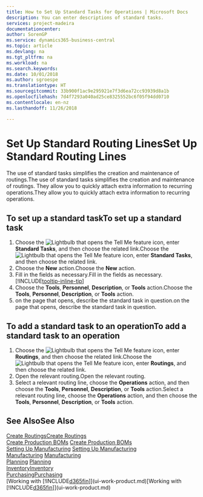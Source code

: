 ```yaml
---
title: How to Set Up Standard Tasks for Operations | Microsoft Docs
description: You can enter descriptions of standard tasks.
services: project-madeira
documentationcenter: 
author: SorenGP
ms.service: dynamics365-business-central
ms.topic: article
ms.devlang: na
ms.tgt_pltfrm: na
ms.workload: na
ms.search.keywords: 
ms.date: 10/01/2018
ms.author: sgroespe
ms.translationtype: HT
ms.sourcegitcommit: 33b900f1ac9e295921e7f3d6ea72cc93939d8a1b
ms.openlocfilehash: 7d4f7293a040ad25ce8325552bc6f05f94dd0710
ms.contentlocale: en-nz
ms.lasthandoff: 11/26/2018

---
```

# <a name="set-up-standard-routing-lines"></a><span data-ttu-id="f70d1-103">Set Up Standard Routing Lines</span><span class="sxs-lookup"><span data-stu-id="f70d1-103">Set Up Standard Routing Lines</span></span>
<span data-ttu-id="f70d1-104">The use of standard tasks simplifies the creation and maintenance of routings.</span><span class="sxs-lookup"><span data-stu-id="f70d1-104">The use of standard tasks simplifies the creation and maintenance of routings.</span></span> <span data-ttu-id="f70d1-105">They allow you to quickly attach extra information to recurring operations.</span><span class="sxs-lookup"><span data-stu-id="f70d1-105">They allow you to quickly attach extra information to recurring operations.</span></span>

## <a name="to-set-up-a-standard-task"></a><span data-ttu-id="f70d1-106">To set up a standard task</span><span class="sxs-lookup"><span data-stu-id="f70d1-106">To set up a standard task</span></span>
1. <span data-ttu-id="f70d1-107">Choose the ![Lightbulb that opens the Tell Me feature](media/ui-search/search_small.png "Tell me what you want to do") icon, enter **Standard Tasks**, and then choose the related link.</span><span class="sxs-lookup"><span data-stu-id="f70d1-107">Choose the ![Lightbulb that opens the Tell Me feature](media/ui-search/search_small.png "Tell me what you want to do") icon, enter **Standard Tasks**, and then choose the related link.</span></span>
2. <span data-ttu-id="f70d1-108">Choose the **New** action.</span><span class="sxs-lookup"><span data-stu-id="f70d1-108">Choose the **New** action.</span></span>
3. <span data-ttu-id="f70d1-109">Fill in the fields as necessary.</span><span class="sxs-lookup"><span data-stu-id="f70d1-109">Fill in the fields as necessary.</span></span> [!INCLUDE[tooltip-inline-tip](includes/tooltip-inline-tip_md.md)]
4. <span data-ttu-id="f70d1-110">Choose the **Tools**, **Personnel**, **Description**, or **Tools** action.</span><span class="sxs-lookup"><span data-stu-id="f70d1-110">Choose the **Tools**, **Personnel**, **Description**, or **Tools** action.</span></span>
5. <span data-ttu-id="f70d1-111">on the page that opens, describe the standard task in question.</span><span class="sxs-lookup"><span data-stu-id="f70d1-111">on the page that opens, describe the standard task in question.</span></span>

## <a name="to-add-a-standard-task-to-an-operation"></a><span data-ttu-id="f70d1-112">To add a standard task to an operation</span><span class="sxs-lookup"><span data-stu-id="f70d1-112">To add a standard task to an operation</span></span>
1. <span data-ttu-id="f70d1-113">Choose the ![Lightbulb that opens the Tell Me feature](media/ui-search/search_small.png "Tell me what you want to do") icon, enter **Routings**, and then choose the related link.</span><span class="sxs-lookup"><span data-stu-id="f70d1-113">Choose the ![Lightbulb that opens the Tell Me feature](media/ui-search/search_small.png "Tell me what you want to do") icon, enter **Routings**, and then choose the related link.</span></span>
2. <span data-ttu-id="f70d1-114">Open the relevant routing.</span><span class="sxs-lookup"><span data-stu-id="f70d1-114">Open the relevant routing.</span></span>
3. <span data-ttu-id="f70d1-115">Select a relevant routing line, choose the **Operations** action, and then choose the **Tools**, **Personnel**, **Description**, or **Tools** action.</span><span class="sxs-lookup"><span data-stu-id="f70d1-115">Select a relevant routing line, choose the **Operations** action, and then choose the **Tools**, **Personnel**, **Description**, or **Tools** action.</span></span>

## <a name="see-also"></a><span data-ttu-id="f70d1-116">See Also</span><span class="sxs-lookup"><span data-stu-id="f70d1-116">See Also</span></span>  
[<span data-ttu-id="f70d1-117">Create Routings</span><span class="sxs-lookup"><span data-stu-id="f70d1-117">Create Routings</span></span>](production-how-to-create-routings.md)  
<span data-ttu-id="f70d1-118">[Create Production BOMs](production-how-to-create-production-boms.md)   </span><span class="sxs-lookup"><span data-stu-id="f70d1-118">[Create Production BOMs](production-how-to-create-production-boms.md)   </span></span>  
<span data-ttu-id="f70d1-119">[Setting Up Manufacturing](production-configure-production-processes.md) </span><span class="sxs-lookup"><span data-stu-id="f70d1-119">[Setting Up Manufacturing](production-configure-production-processes.md) </span></span>  
<span data-ttu-id="f70d1-120">[Manufacturing](production-manage-manufacturing.md)  </span><span class="sxs-lookup"><span data-stu-id="f70d1-120">[Manufacturing](production-manage-manufacturing.md)  </span></span>  
<span data-ttu-id="f70d1-121">[Planning](production-planning.md) </span><span class="sxs-lookup"><span data-stu-id="f70d1-121">[Planning](production-planning.md) </span></span>  
[<span data-ttu-id="f70d1-122">Inventory</span><span class="sxs-lookup"><span data-stu-id="f70d1-122">Inventory</span></span>](inventory-manage-inventory.md)  
[<span data-ttu-id="f70d1-123">Purchasing</span><span class="sxs-lookup"><span data-stu-id="f70d1-123">Purchasing</span></span>](purchasing-manage-purchasing.md)  
<span data-ttu-id="f70d1-124">[Working with [!INCLUDE[d365fin](includes/d365fin_md.md)]](ui-work-product.md)</span><span class="sxs-lookup"><span data-stu-id="f70d1-124">[Working with [!INCLUDE[d365fin](includes/d365fin_md.md)]](ui-work-product.md)</span></span>  

